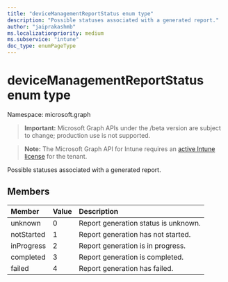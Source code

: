 ```yaml
---
title: "deviceManagementReportStatus enum type"
description: "Possible statuses associated with a generated report."
author: "jaiprakashmb"
ms.localizationpriority: medium
ms.subservice: "intune"
doc_type: enumPageType
---
```


# deviceManagementReportStatus enum type

Namespace: microsoft.graph
> **Important:** Microsoft Graph APIs under the /beta version are subject to change; production use is not supported.

> **Note:** The Microsoft Graph API for Intune requires an [active Intune license](https://go.microsoft.com/fwlink/?linkid=839381) for the tenant.


Possible statuses associated with a generated report.

## Members
|Member|Value|Description|
|:---|:---|:---|
|unknown|0|Report generation status is unknown.|
|notStarted|1|Report generation has not started.|
|inProgress|2|Report generation is in progress.|
|completed|3|Report generation is completed.|
|failed|4|Report generation has failed.|
